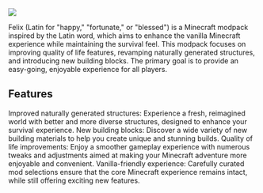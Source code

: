 <img align=center src="https://i.imgur.com/XmleWyL.png">

Felix (Latin for "happy," "fortunate," or "blessed") is a Minecraft modpack inspired by the Latin word, 
which aims to enhance the vanilla Minecraft experience while maintaining the survival feel. This modpack 
focuses on improving quality of life features, revamping naturally generated structures, and introducing 
new building blocks. The primary goal is to provide an easy-going, enjoyable experience for all players.

## Features
Improved naturally generated structures: Experience a fresh, reimagined world with better and more diverse structures, designed to enhance your survival experience.
New building blocks: Discover a wide variety of new building materials to help you create unique and stunning builds.
Quality of life improvements: Enjoy a smoother gameplay experience with numerous tweaks and adjustments aimed at making your Minecraft adventure more enjoyable and convenient.
Vanilla-friendly experience: Carefully curated mod selections ensure that the core Minecraft experience remains intact, while still offering exciting new features.
